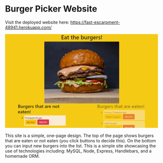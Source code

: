 # Burger Picker Website

Visit the deployed website here: https://fast-escarpment-48941.herokuapp.com/

![screenshot](https://github.com/Ayeser/BurgerPicker/blob/master/Eat_Burgers.png?raw=true)

This site is a simple, one-page design. The top of the page shows burgers that are eaten or not eaten (you click buttons to decide this). On the bottom you can input new burgers into the list. This is a simple site showcasing the use of technologies including: MySQL, Node, Express, Handlebars, and a homemade ORM.
